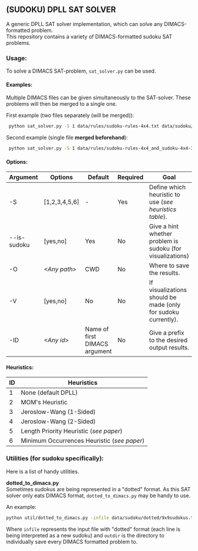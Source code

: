 ## (SUDOKU) DPLL SAT SOLVER

A generic DPLL SAT solver implementation, which can solve any DIMACS-formatted problem.\
This repository contains a variety of DIMACS-formatted sudoku SAT problems.

### Usage:

To solve a DIMACS SAT-problem, `sat_solver.py` can be used.

#### Examples:
Multiple DIMACS files can be given simultaneously to the SAT-solver. These problems will then 
be merged to a single one.

First example (two files separately (will be merged)):

```bash
 python sat_solver.py -S 1 data/rules/sudoku-rules-4x4.txt data/sudoku/dimacs/4x4/sudoku-4x4-3.txt
```

Second example (single file **merged beforehand**):

```bash
 python sat_solver.py -S 1 data/rules/sudoku-rules-4x4_and_sudoku-4x4-3.txt
```

#### Options:

| Argument  | Options| Default| Required  | Goal
|---|---|---|---|---|
| -S  | [1,2,3,4,5,6] | - | Yes  | Define which heuristic to use (_see heuristics table_).  |
| --is-sudoku  | [yes,no]  | Yes  | No  | Give a hint whether problem is sudoku (for visualizations)|
| -O  | _\<Any path>_  | CWD  | No  | Where to save the results. |
| -V  | [yes,no] | No  | No  | If visualizations should be made (only for sudoku currently).|
| -ID  | _\<Any id>_  | Name of first DIMACS argument  | No  | Give a prefix to the desired output results. |

#### Heuristics:

|ID|Heuristics|
|---|---|
|1|None (default DPLL)|
|2|MOM's Heuristic|
|3|Jeroslow-Wang (1-Sided)|
|4|Jeroslow-Wang (2-Sided)|
|5|Length Priority Heuristic (_see paper_)|
|6|Minimum Occurrences Heuristic (_see paper_)|


### Utilities (for sudoku specifically):

Here is a list of handy utilities.

**dotted_to_dimacs.py**\
Sometimes sudokus are being represented in a "dotted" format. As this SAT solver only eats DIMACS
format, `dotted_to_dimacs.py` may be handy to use.

An example:

```Bash
python util/dotted_to_dimacs.py -infile data/sudoku/dotted/9x9sudokus.txt -outdir data/sudoku/dimacs/9x9/
```

Where `infile` represents the input file with "dotted" format (each line is being interpreted as a new sudoku) and
`outdir` is the directory to individually save every DIMACS formatted problem to.